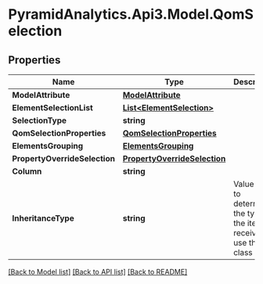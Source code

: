 # PyramidAnalytics.Api3.Model.QomSelection

## Properties

Name | Type | Description | Notes
------------ | ------------- | ------------- | -------------
**ModelAttribute** | [**ModelAttribute**](ModelAttribute.md) |  | [optional] 
**ElementSelectionList** | [**List&lt;ElementSelection&gt;**](ElementSelection.md) |  | [optional] 
**SelectionType** | **string** |  | [optional] 
**QomSelectionProperties** | [**QomSelectionProperties**](QomSelectionProperties.md) |  | [optional] 
**ElementsGrouping** | [**ElementsGrouping**](ElementsGrouping.md) |  | [optional] 
**PropertyOverrideSelection** | [**PropertyOverrideSelection**](PropertyOverrideSelection.md) |  | [optional] 
**Column** | **string** |  | [optional] 
**InheritanceType** | **string** | Value used to determine the type of the item receiving, use the class name | [optional] 

[[Back to Model list]](../README.md#documentation-for-models) [[Back to API list]](../README.md#documentation-for-api-endpoints) [[Back to README]](../README.md)


